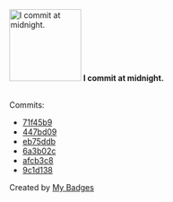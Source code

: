 <img src="https://my-badges.github.io/my-badges/midnight-commits.png" alt="I commit at midnight." title="I commit at midnight." width="128">
<strong>I commit at midnight.</strong>
<br><br>

Commits:

- <a href="https://github.com/qoomon/sandbox/commit/71f45b90c62046e3c04737cce6487469dedac4a8">71f45b9</a>
- <a href="https://github.com/qoomon/sandbox/commit/447bd091e686a44a1dce3de7fdb5362ad02c765a">447bd09</a>
- <a href="https://github.com/qoomon/git-conventional-commits/commit/eb75ddb99349fae58962421abc4ae05273469327">eb75ddb</a>
- <a href="https://github.com/qoomon/git-conventional-commits/commit/6a3b02cc7d6b25ce598918b3ece2ba9080649766">6a3b02c</a>
- <a href="https://github.com/qoomon/vercel-cors-proxy/commit/afcb3c8ac58817aecb28e1773b4d531386d849b1">afcb3c8</a>
- <a href="https://github.com/qoomon/sandbox/commit/9c1d138be1c369a08fcf59404aa2b80e9391277e">9c1d138</a>


Created by <a href="https://github.com/my-badges/my-badges">My Badges</a>